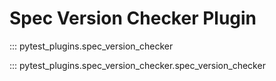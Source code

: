 # Spec Version Checker Plugin

::: pytest_plugins.spec_version_checker

::: pytest_plugins.spec_version_checker.spec_version_checker
